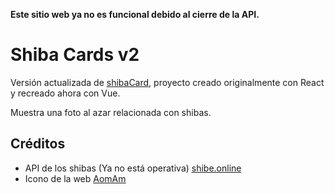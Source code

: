 **Este sitio web ya no es funcional debido al cierre de la API.**

# Shiba Cards v2

Versión actualizada de [shibaCard](https://github.com/mperezpizarro/shibaCard), proyecto creado originalmente con React y recreado ahora con Vue.

Muestra una foto al azar relacionada con shibas.

## Créditos

- API de los shibas (Ya no está operativa) [shibe.online](https://shibe.online)
- Icono de la web [AomAm](https://www.flaticon.com/free-icons/shiba-inu)
